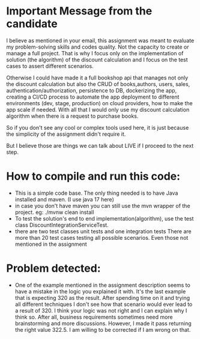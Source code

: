 # Important Message from the candidate

I believe as mentioned in your email, this assignment was meant to evaluate my problem-solving skills and codes quality.
Not the capacity to create or manage a full project.
That is why I focus only on the implementation of solution (the algorithm) of the discount calculation
and I focus on the test cases to assert different scenarios.

Otherwise I could have made it a full bookshop api that manages not only
the discount calculation but also the CRUD of books,authors, users, sales, authentication/authorization,
persistence to DB, dockerizing the app, creating a CI/CD process to automate the app deployment
to different environments (dev, stage, production) on cloud providers, how to make the app scale if needed.
With all that I would only use my discount calculation algorithm when there is a request to purchase books. 

So if you don't see any cool or complex tools used here, 
it is just because the simplicity of the assignment didn't require it.

But I believe those are things we can talk about LIVE if I proceed to the next step.
# How to compile and run this code:

* This is a simple code base. The only thing needed is to have Java installed and maven. (I use java 17 here)
* in case you don't have maven you can still use the mvn wrapper of the project. eg: ./mvnw clean install
* To test the solution's end to end implementation(algorithm), use the test class DiscountIntegrationServiceTest. 
* there are two test classes unit tests  and one integration tests
There are more than 20 test cases testing all possible scenarios. Even those not mentioned in the assignment

# Problem detected:

* One of the example mentioned in the assignment description seems to have a mistake in the logic you explained it with.
It's the last example that is expecting 320 as the result. 
After spending time on it and trying all different techniques I don't see how that scenario would ever
lead to a result of 320. I think your logic was not right and I can explain why I think so. After all, business
requirements sometimes need more brainstorming and more discussions.
However, I made it pass returning the right value 322.5. I am willing to be corrected if I am wrong on that.


